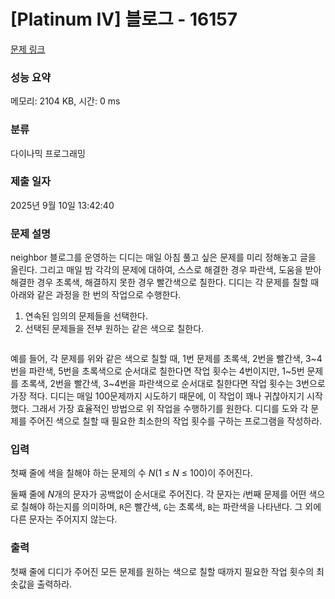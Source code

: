 # [Platinum IV] 블로그 - 16157 

[문제 링크](https://www.acmicpc.net/problem/16157) 

### 성능 요약

메모리: 2104 KB, 시간: 0 ms

### 분류

다이나믹 프로그래밍

### 제출 일자

2025년 9월 10일 13:42:40

### 문제 설명

<p>neighbor 블로그를 운영하는 디디는 매일 아침 풀고 싶은 문제를 미리 정해놓고 글을 올린다. 그리고 매일 밤 각각의 문제에 대하여, 스스로 해결한 경우 파란색, 도움을 받아 해결한 경우 초록색, 해결하지 못한 경우 빨간색으로 칠한다. 디디는 각 문제를 칠할 때 아래와 같은 과정을 한 번의 작업으로 수행한다.</p>

<ol>
	<li>연속된 임의의 문제들을 선택한다.</li>
	<li>선택된 문제들을 전부 원하는 같은 색으로 칠한다.</li>
</ol>

<p style="text-align: center;"><img alt="" src="https://upload.acmicpc.net/8f502386-12e2-4f68-b353-93b66aa13dff/-/preview/"></p>

<p>예를 들어, 각 문제를 위와 같은 색으로 칠할 때, 1번 문제를 초록색, 2번을 빨간색, 3~4번을 파란색, 5번을 초록색으로 순서대로 칠한다면 작업 횟수는 4번이지만, 1~5번 문제를 초록색, 2번을 빨간색, 3~4번을 파란색으로 순서대로 칠한다면 작업 횟수는 3번으로 가장 적다. 디디는 매일 100문제까지 시도하기 때문에, 이 작업이 꽤나 귀찮아지기 시작했다. 그래서 가장 효율적인 방법으로 위 작업을 수행하기를 원한다. 디디를 도와 각 문제를 주어진 색으로 칠할 때 필요한 최소한의 작업 횟수를 구하는 프로그램을 작성하라.</p>

### 입력 

 <p>첫째 줄에 색을 칠해야 하는 문제의 수 <em>N</em>(1 ≤ <em>N</em> ≤ 100)이 주어진다.</p>

<p>둘째 줄에 <em>N</em>개의 문자가 공백없이 순서대로 주어진다. 각 문자는 <em>i</em>번째 문제를 어떤 색으로 칠해야 하는지를 의미하며, <code>R</code>은 빨간색, <code>G</code>는 초록색, <code>B</code>는 파란색을 나타낸다. 그 외에 다른 문자는 주어지지 않는다.</p>

### 출력 

 <p>첫째 줄에 디디가 주어진 모든 문제를 원하는 색으로 칠할 때까지 필요한 작업 횟수의 최솟값을 출력하라.</p>

